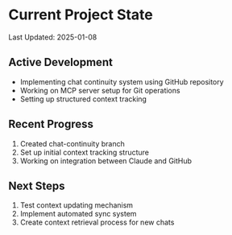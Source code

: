 # Current Project State

Last Updated: 2025-01-08

## Active Development
- Implementing chat continuity system using GitHub repository
- Working on MCP server setup for Git operations
- Setting up structured context tracking

## Recent Progress
1. Created chat-continuity branch
2. Set up initial context tracking structure
3. Working on integration between Claude and GitHub

## Next Steps
1. Test context updating mechanism
2. Implement automated sync system
3. Create context retrieval process for new chats
